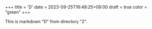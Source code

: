 +++
title = 'D'
date = 2023-09-25T16:48:25+08:00
draft = true
color = "green"
+++

This is markdown "D" from directory "2".
